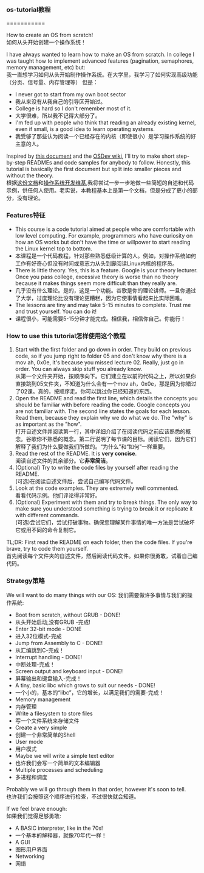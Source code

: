 ### os-tutorial教程
===========

How to create an OS from scratch!<br/>
如何从头开始创建一个操作系统！

I have always wanted to learn how to make an OS from scratch. In college I was taught
how to implement advanced features (pagination, semaphores, memory management, etc)
but:<br/>
我一直想学习如何从头开始制作操作系统。在大学里，我学习了如何实现高级功能（分页、信号量、内存管理等）
但是：

- I never got to start from my own boot sector
- 我从来没有从我自己的引导区开始过。
- College is hard so I don't remember most of it.
- 大学很难，所以我不记得大部分了。
- I'm fed up with people who think that reading an already existing kernel, even if small, is 
a good idea to learn operating systems.
- 我受够了那些认为阅读一个已经存在的内核（即使很小）是学习操作系统的好主意的人。

Inspired by [this document](http://www.cs.bham.ac.uk/~exr/lectures/opsys/10_11/lectures/os-dev.pdf)
and the [OSDev wiki](http://wiki.osdev.org/), I'll try to make short step-by-step READMEs and
code samples for anybody to follow. Honestly, this tutorial is basically the first document but
split into smaller pieces and without the theory.<br/>
根据[这份文档](http://www.cs.bham.ac.uk/~exr/lectures/opsys/10_11/lectures/os-dev.pdf)和[操作系统开发维基](http://wiki.osdev.org/),我将尝试一步一步地做一些简短的自述和代码示例，供任何人使用。老实说，本教程基本上是第一个文档，但是分成了更小的部分，没有理论。

### Features特征<br/>
- This course is a code tutorial aimed at people who are comfortable with low level computing. For example, programmers who have curiosity on how an OS works but don't have the time or willpower to start reading the Linux kernel top to bottom.
- 本课程是一个代码教程，针对那些熟悉低级计算的人。例如，对操作系统如何工作有好奇心但没有时间或意志力从头到脚阅读Linux内核的程序员。
- There is little theory. Yes, this is a feature. Google is your theory lecturer. Once you pass college, excessive theory is worse than no theory because it makes things seem more difficult than they really are.
- 几乎没有什么理论。是的，这是一个功能。谷歌是你的理论讲师。一旦你通过了大学，过度理论比没有理论更糟糕，因为它使事情看起来比实际困难。
- The lessons are tiny and may take 5-15 minutes to complete. Trust me and trust yourself. You can do it!<br/>
- 课程很小，可能需要5-15分钟才能完成。相信我，相信你自己。你能行！

### How to use this tutorial怎样使用这个教程
1. Start with the first folder and go down in order. They build on previous code, so if you jump right to folder 05 and don't know why there is a mov ah, 0x0e, it's because you missed lecture 02. Really, just go in order. You can always skip stuff you already know.<br/>从第一个文件夹开始，按顺序向下。它们建立在以前的代码之上，所以如果你直接跳到05文件夹，不知道为什么会有一个mov ah，0x0e，那是因为你错过了02课。真的，按顺序走。你可以跳过你已经知道的东西。
2. Open the README and read the first line, which details the concepts you should be familiar with before reading the code. Google concepts you are not familiar with. The second line states the goals for each lesson. Read them, because they explain why we do what we do. The "why" is as important as the "how".<br/>打开自述文件并阅读第一行，其中详细介绍了在阅读代码之前应该熟悉的概念。谷歌你不熟悉的概念。第二行说明了每节课的目标。阅读它们，因为它们解释了我们为什么要做我们所做的。“为什么”和“如何”一样重要。
3. Read the rest of the README. It is **very concise**.<br/>阅读自述文件的其余部分。它**非常简洁**。
4. (Optional) Try to write the code files by yourself after reading the README.<br/>(可选)在阅读自述文件后，尝试自己编写代码文件。
5. Look at the code examples. They are extremely well commented.<br/>看看代码示例。他们评论得非常好。
6. (Optional) Experiment with them and try to break things. The only way to make sure you understood something is trying to break it or replicate it with different commands.<br/>(可选)尝试它们，尝试打破事物。确保您理解某件事情的唯一方法是尝试破坏它或用不同的命令复制它。

TL;DR: First read the README on each folder, then the code files. If you're brave, try to code them yourself.<br/>首先阅读每个文件夹的自述文件，然后阅读代码文件。如果你很勇敢，试着自己编代码。

### Strategy策略
We will want to do many things with our OS:
我们需要做许多事情与我们的操作系统:

- Boot from scratch, without GRUB - DONE!
- 从头开始启动,没有GRUB -完成!
- Enter 32-bit mode - DONE
- 进入32位模式-完成
- Jump from Assembly to C - DONE!
- 从汇编跳到C-完成！
- Interrupt handling - DONE!
- 中断处理-完成！
- Screen output and keyboard input - DONE!
- 屏幕输出和键盘输入-完成！
- A tiny, basic libc which grows to suit our needs - DONE!
- 一个小的，基本的“libc”，它的增长，以满足我们的需要-完成！
- Memory management
- 内存管理
- Write a filesystem to store files
- 写一个文件系统来存储文件
- Create a very simple 
- 创建一个非常简单的Shell
- User mode
- 用户模式
- Maybe we will write a simple text editor
- 也许我们会写一个简单的文本编辑器
- Multiple processes and scheduling
- 多进程和调度


Probably we will go through them in that order, however it's soon to tell.<br/>
也许我们会按照这个顺序进行检查，不过很快就会知道。

If we feel brave enough:<br/>
如果我们觉得足够勇敢:
- A BASIC interpreter, like in the 70s!
- 一个基本的解释器，就像70年代一样！
- A GUI
- 图形用户界面
- Networking
- 网络
